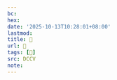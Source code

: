```yaml
---
bc:
hex:
date: '2025-10-13T10:28:01+08:00'
lastmod:
title: 􄰪
url: 􄰪
tags: [𦦆]
src: DCCV
note:
---
```

